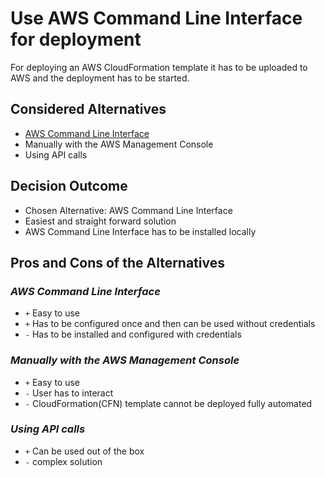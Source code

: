 # Use AWS Command Line Interface for deployment

For deploying an AWS CloudFormation template it has to be uploaded to AWS and the deployment has to be started.

## Considered Alternatives

* [AWS Command Line Interface](https://aws.amazon.com/de/cli/)
* Manually with the AWS Management Console
* Using API calls

## Decision Outcome

* Chosen Alternative: AWS Command Line Interface
* Easiest and straight forward solution
* AWS Command Line Interface has to be installed locally

## Pros and Cons of the Alternatives <!-- optional -->

### *AWS Command Line Interface*

* `+` Easy to use
* `+` Has to be configured once and then can be used without credentials
* `-` Has to be installed and configured with credentials


### *Manually with the AWS Management Console*

* `+` Easy to use
* `-` User has to interact
* `-` CloudFormation(CFN) template cannot be deployed fully automated

### *Using API calls*

* `+` Can be used out of the box
* `-` complex solution

